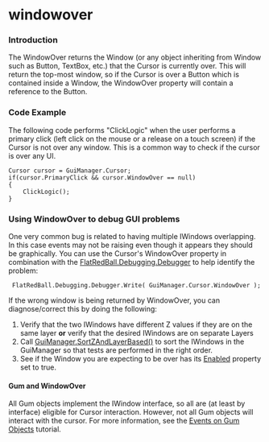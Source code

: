 # windowover

### Introduction

The WindowOver returns the Window (or any object inheriting from Window such as Button, TextBox, etc.) that the Cursor is currently over. This will return the top-most window, so if the Cursor is over a Button which is contained inside a Window, the WindowOver property will contain a reference to the Button.

### Code Example

The following code performs "ClickLogic" when the user performs a primary click (left click on the mouse or a release on a touch screen) if the Cursor is not over any window. This is a common way to check if the cursor is over any UI.

```
Cursor cursor = GuiManager.Cursor;
if(cursor.PrimaryClick && cursor.WindowOver == null)
{
    ClickLogic();
}
```

### Using WindowOver to debug GUI problems

One very common bug is related to having multiple IWindows overlapping. In this case events may not be raising even though it appears they should be graphically. You can use the Cursor's WindowOver property in combination with the [FlatRedBall.Debugging.Debugger](../../../../frb/docs/index.php) to help identify the problem:

```
 FlatRedBall.Debugging.Debugger.Write( GuiManager.Cursor.WindowOver );
```

If the wrong window is being returned by WindowOver, you can diagnose/correct this by doing the following:

1. Verify that the two IWindows have different Z values if they are on the same layer **or** verify that the desired IWindows are on separate Layers
2. Call [GuiManager.SortZAndLayerBased()](../../../../frb/docs/index.php) to sort the IWindows in the GuiManager so that tests are performed in the right order.
3. See if the Window you are expecting to be over has its [Enabled](../../../../frb/docs/index.php) property set to true.

#### Gum and WindowOver

All Gum objects implement the IWindow interface, so all are (at least by interface) eligible for Cursor interaction. However, not all Gum objects will interact with the cursor. For more information, see the [Events on Gum Objects](../../../../documentation/tools/gum/tutorials/tutorials-gum-events-on-gum-objects.md) tutorial.
